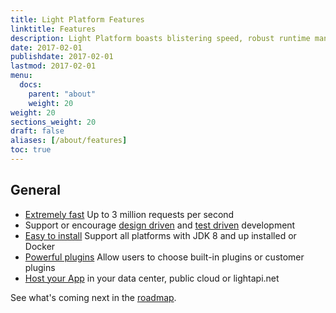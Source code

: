 ```yaml
---
title: Light Platform Features
linktitle: Features
description: Light Platform boasts blistering speed, robust runtime management, and a powerful CI/CD delivery flow making it a great fit for all kinds of API services.
date: 2017-02-01
publishdate: 2017-02-01
lastmod: 2017-02-01
menu:
  docs:
    parent: "about"
    weight: 20
weight: 20
sections_weight: 20
draft: false
aliases: [/about/features]
toc: true
---
```


## General

* [Extremely fast][] Up to 3 million requests per second
* Support or encourage [design driven][] and [test driven][] development
* [Easy to install][] Support all platforms with JDK 8 and up installed or Docker
* [Powerful plugins][] Allow users to choose built-in plugins or customer plugins
* [Host your App][hostanywhere] in your data center, public cloud or lightapi.net

See what's coming next in the [roadmap][].

[design driven]: /design/design-driven/
[Extremely fast]: https://www.techempower.com/benchmarks/previews/round15/
[Easy to Install]: /deployment/installation/
[hostanywhere]: /deployment/
[roadmap]: /about/roadmap
[Powerful plugins]: /plugins/
[test driven]: /test/test-driven/
